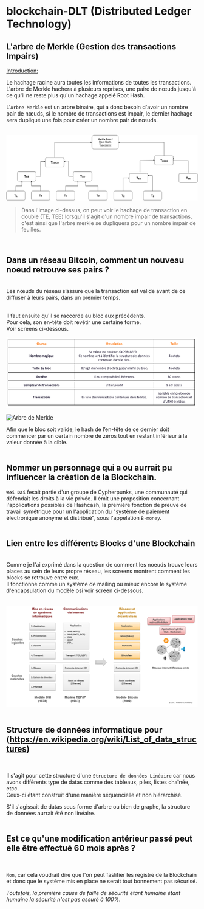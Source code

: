 # blockchain-DLT (Distributed Ledger Technology)

## L'arbre de Merkle (Gestion des transactions Impairs)

<u>Introduction:</u><br/>
<p>Le hachage racine aura toutes les informations de toutes les transactions.<br/>
L'arbre de Merkle hachera à plusieurs reprises, une paire de nœuds jusqu'à ce qu'il ne reste plus qu'un hachage appelé Root Hash.

L'`Arbre Merkle` est un arbre binaire, qui a donc besoin d'avoir un nombre pair de nœuds, si le nombre de transactions est impair, le dernier hachage sera dupliqué une fois pour créer un nombre pair de nœuds.</p>
<br/>
![Arbre de Merkle](./Arbre-de-Merkle.png)

><p>Dans l'image ci-dessus, on peut voir le hachage de transaction en double (TE, TEE) lorsqu'il s'agit d'un nombre impair de transactions, c'est ainsi que l'arbre merkle se dupliquera pour un nombre impair de feuilles.</p>
<br/>

## Dans un réseau Bitcoin, comment un nouveau noeud retrouve ses pairs ?
<br/>
Les nœuds du réseau s’assure que la transaction est valide avant de ce diffuser à leurs pairs, dans un premier temps.<br/>
<br/>

Il faut ensuite qu'il se raccorde au bloc aux précédents.<br/>
Pour cela, son en-tête doit revêtir une certaine forme.<br/>
Voir screens ci-dessous.
<br/>

![Structure d'un bloc bitcoin](./Structure-dun-bloc-Bitcoin.png)

![Arbre de Merkle](./Structure-en-tête-dun-bloc-Bitcoin.png)

Afin que le bloc soit valide, le hash de l’en-tête de ce dernier doit commencer par un certain nombre de zéros tout en restant inférieur à la valeur donnée à la cible.<br/>
<br/>

## Nommer un personnage qui a ou aurrait pu influencer la création de la Blockchain.

<b>`Wei Dai`</b> fesait partie d'un groupe de Cypherpunks, une communauté qui défendait les droits à la vie privée.
Il émit une proposition concernant l'applications possibles de Hashcash, la première fonction de preuve de travail symétrique pour un l'application du "système de paiement électronique anonyme et distribué", sous l'appelation `B-money`.<br/>
<br/>

## Lien entre les différents Blocks d'une Blockchain
<br/>
Comme je l'ai exprimé dans la question de comment les noeuds trouve leurs places au sein de leurs propre réseau, les screens montrent comment les blocks se retrouve entre eux.<br/>
Il fonctionne comme un système de mailing ou mieux encore le système d'encapsulation du modèle osi voir screen ci-dessous.<br/>
<br/>

![Comparatif OSI/Blockchain](./DeOSIaBlockchain.png)<br/>
<br/>


## Structure de données informatique pour (https://en.wikipedia.org/wiki/List_of_data_structures)
<br/>

Il s'agit pour cette structure d'une `Structure de données Linéaire` car nous avons différents type de datas comme des tableaux, piles, listes chaînée, etcc.<br/>
Ceux-ci étant construit d'une manière séquencielle et non hiérarchisé.


S'il s'agissait de datas sous forme d'arbre ou bien de graphe, la structure de données aurrait été non linéaire.<br/>
<br/>

## Est ce qu'une modification antérieur passé peut elle être effectué 60 mois après ?
<br/>

`Non`, car cela voudrait dire que l'on peut faslifier les registre de la Blockchain et donc que le système mis en place ne serait tout bonnement pas sécurisé.<br/>

<em>Toutefois, la première cause de faille de sécurité étant humaine étant humaine la sécurité n'est pas assuré à 100%.</em>